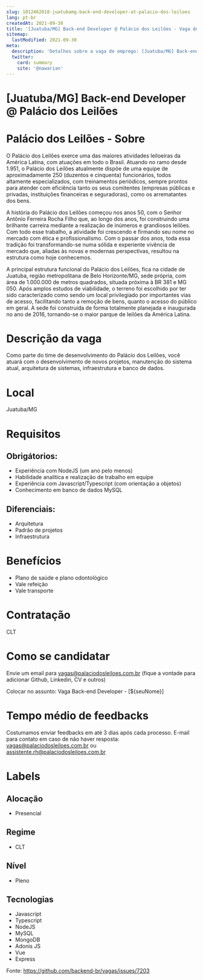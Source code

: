 ```yaml
---
slug: 1012462018-juatubamg-back-end-developer-at-palacio-dos-leiloes
lang: pt-br
createdAt: 2021-09-30
title: '[Juatuba/MG] Back-end Developer @ Palácio dos Leilões - Vaga de Emprego'
sitemap:
  lastModified: 2021-09-30
meta:
  description: 'Detalhes sobre a vaga de emprego: [Juatuba/MG] Back-end Developer @ Palácio dos Leilões'
  twitter:
    card: summary
    site: '@nawarian'
---
```


# [Juatuba/MG] Back-end Developer @ Palácio dos Leilões

# Palácio dos Leilões - Sobre

O Palácio dos Leilões exerce uma das maiores atividades leiloeiras da América Latina, com atuações em todo o Brasil. Atuando no ramo desde 1.951, o Palácio dos Leilões atualmente dispõe de uma equipe de aproximadamente 250 (duzentos e cinquenta) funcionários, todos altamente especializados, com treinamentos periódicos, sempre prontos para atender com eficiência tanto os seus comitentes (empresas públicas e privadas, instituições financeiras e seguradoras), como os arrematantes dos bens.

A história do Palácio dos Leilões começou nos anos 50, com o Senhor Antônio Ferreira Rocha Filho que, ao longo dos anos, foi construindo uma brilhante carreira mediante a realização de inúmeros e grandiosos leilões. Com todo esse trabalho, a atividade foi crescendo e firmando seu nome no mercado com ética e profissionalismo. Com o passar dos anos, toda essa tradição foi transformando-se numa sólida e experiente vivência de mercado que, aliadas às novas e modernas perspectivas, resultou na estrutura como hoje conhecemos.

A principal estrutura funcional do Palácio dos Leilões, fica na cidade de Juatuba, região metropolitana de Belo Horizonte/MG, sede própria, com área de 1.000.000 de metros quadrados, situada próxima à BR 381 e MG 050. Após amplos estudos de viabilidade, o terreno foi escolhido por ter sido caracterizado como sendo um local privilegiado por importantes vias de acesso, facilitando tanto a remoção de bens, quanto o acesso do público em geral. A sede foi construída de forma totalmente planejada e inaugurada no ano de 2016, tornando-se o maior parque de leilões da América Latina.

# Descrição da vaga

Como parte do time de desenvolvimento do Palácio dos Leilões, você atuará com o desenvolvimento de novos projetos, manutenção do sistema atual, arquitetura de sistemas, infraestrutura e banco de dados.

# Local

Juatuba/MG

# Requisitos

## Obrigátorios:

* Experiência com NodeJS (um ano pelo menos)
* Habilidade analítica e realização de trabalho em equipe
* Experiência com Javascript/Typescript (com orientação a objetos)
* Conhecimento em banco de dados MySQL

## Diferenciais:

* Arquitetura
* Padrão de projetos
* Infraestrutura

# Benefícios

* Plano de saúde e plano odontológico
* Vale refeição
* Vale transporte

# Contratação

CLT

# Como se candidatar

Envie um email para vagas@palaciodosleiloes.com.br (fique a vontade para adicionar Github, Linkedin, CV e outros)

Colocar no assunto: Vaga Back-end Developer - [${seuNome}]

# Tempo médio de feedbacks

Costumamos enviar feedbacks em até 3 dias após cada processo.
E-mail para contato em caso de não haver resposta: vagas@palaciodosleiloes.com.br ou assistente.rh@palaciodosleiloes.com.br

# Labels

## Alocação

* Presencial

## Regime 

* CLT

## Nível

* Pleno

## Tecnologias

* Javascript
* Typescript
* NodeJS
* MySQL
* MongoDB
* Adonis JS
* Vue
* Express

Fonte: https://github.com/backend-br/vagas/issues/7203